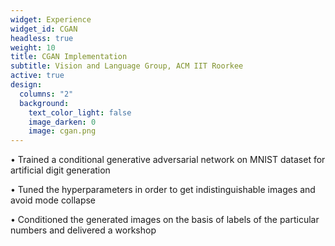 ```yaml
---
widget: Experience
widget_id: CGAN
headless: true
weight: 10
title: CGAN Implementation
subtitle: Vision and Language Group, ACM IIT Roorkee
active: true
design:
  columns: "2"
  background:
    text_color_light: false
    image_darken: 0
    image: cgan.png
---
```

• Trained a conditional generative adversarial network on MNIST dataset for artificial digit generation

• Tuned the hyperparameters in order to get indistinguishable images and avoid mode collapse

• Conditioned the generated images on the basis of labels of the particular numbers and delivered a workshop